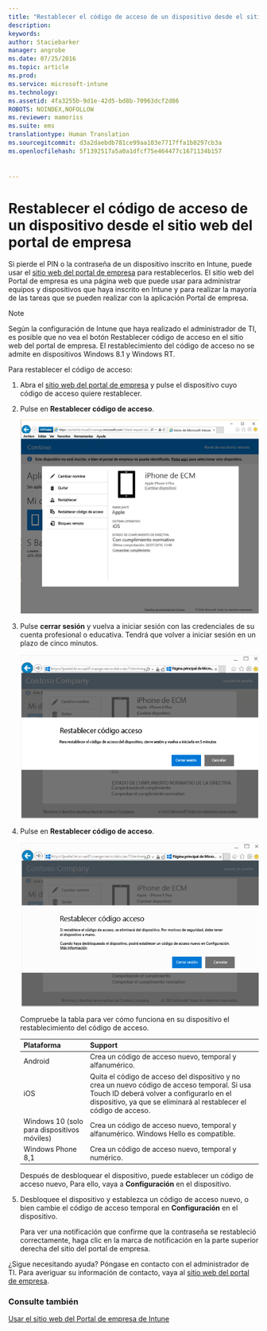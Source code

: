 ```yaml
---
title: "Restablecer el código de acceso de un dispositivo desde el sitio web del portal de empresa | Microsoft Intune"
description: 
keywords: 
author: Staciebarker
manager: angrobe
ms.date: 07/25/2016
ms.topic: article
ms.prod: 
ms.service: microsoft-intune
ms.technology: 
ms.assetid: 4fa3255b-9d1e-42d5-bd8b-70963dcf2d86
ROBOTS: NOINDEX,NOFOLLOW
ms.reviewer: mamoriss
ms.suite: ems
translationtype: Human Translation
ms.sourcegitcommit: d3a2daebdb781ce99aa103e7717ffa1b0297cb3a
ms.openlocfilehash: 5f1392517a5a0a1dfcf75e464477c1671134b157


---
```



# Restablecer el código de acceso de un dispositivo desde el sitio web del portal de empresa

Si pierde el PIN o la contraseña de un dispositivo inscrito en Intune, puede usar el [sitio web del portal de empresa](http://portal.manage.microsoft.com) para restablecerlos. El sitio web del Portal de empresa es una página web que puede usar para administrar equipos y dispositivos que haya inscrito en Intune y para realizar la mayoría de las tareas que se pueden realizar con la aplicación Portal de empresa.

> [!NOTE]
> Según la configuración de Intune que haya realizado el administrador de TI, es posible que no vea el botón Restablecer código de acceso en el sitio web del portal de empresa. El restablecimiento del código de acceso no se admite en dispositivos Windows 8.1 y Windows RT.

Para restablecer el código de acceso:

1.  Abra el [sitio web del portal de empresa](http://portal.manage.microsoft.com) y pulse el dispositivo cuyo código de acceso quiere restablecer.

2.  Pulse en **Restablecer código de acceso**.

    ![resetp-passcode-option-on-company-portal-website](./media/iwp-screen-with-all-options.png)

3.  Pulse **cerrar sesión** y vuelva a iniciar sesión con las credenciales de su cuenta profesional o educativa. Tendrá que volver a iniciar sesión en un plazo de cinco minutos.

    ![sign-out-sign-back-in](./media/iwp-2-sign-out.png)

4.  Pulse en **Restablecer código de acceso**.

    ![tap-reset-passcode](./media/iwp-3-tap-reset-passcode-after-signin.png)

    Compruebe la tabla para ver cómo funciona en su dispositivo el restablecimiento del código de acceso.

    |Plataforma|Support|
    |------------|-----------|
    |Android|Crea un código de acceso nuevo, temporal y alfanumérico.|
    |iOS|Quita el código de acceso del dispositivo y no crea un nuevo código de acceso temporal. Si usa Touch ID deberá volver a configurarlo en el dispositivo, ya que se eliminará al restablecer el código de acceso.|
    |Windows 10 (solo para dispositivos móviles)|Crea un código de acceso nuevo, temporal y alfanumérico. Windows Hello es compatible.|
    |Windows Phone 8,1|Crea un código de acceso nuevo, temporal y numérico.|
    Después de desbloquear el dispositivo, puede establecer un código de acceso nuevo, Para ello, vaya a **Configuración** en el dispositivo.

5.  Desbloquee el dispositivo y establezca un código de acceso nuevo, o bien cambie el código de acceso temporal en **Configuración** en el dispositivo.

    Para ver una notificación que confirme que la contraseña se restableció correctamente, haga clic en la marca de notificación en la parte superior derecha del sitio del portal de empresa.

¿Sigue necesitando ayuda? Póngase en contacto con el administrador de TI. Para averiguar su información de contacto, vaya al [sitio web del portal de empresa](http://portal.manage.microsoft.com).

### Consulte también
[Usar el sitio web del Portal de empresa de Intune](using-the-intune-company-portal-website.md)



<!--HONumber=Aug16_HO4-->



